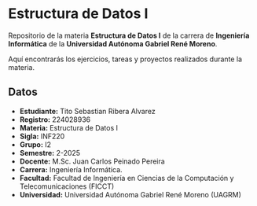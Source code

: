 # Estructura de Datos I

Repositorio de la materia **Estructura de Datos I** de la carrera de **Ingeniería Informática** de la **Universidad Autónoma Gabriel René Moreno**.

Aquí encontrarás los ejercicios, tareas y proyectos realizados durante la materia.

## Datos

- **Estudiante:** Tito Sebastian Ribera Alvarez
- **Registro:** 224028936
- **Materia:** Estructura de Datos I
- **Sigla:** INF220
- **Grupo:** I2
- **Semestre:** 2-2025
- **Docente:** M.Sc. Juan Carlos Peinado Pereira 
- **Carrera:** Ingeniería Informática.
- **Facultad:** Facultad de Ingeniería en Ciencias de la Computación y Telecomunicaciones (FICCT)
- **Universidad:** Universidad Autónoma Gabriel René Moreno (UAGRM)
